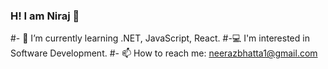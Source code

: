 ### H! I am Niraj 👋

#- 🌱 I’m currently learning .NET, JavaScript, React.
#-💻 I'm interested in Software Development.
#- 📫 How to reach me: neerazbhatta1@gmail.com

